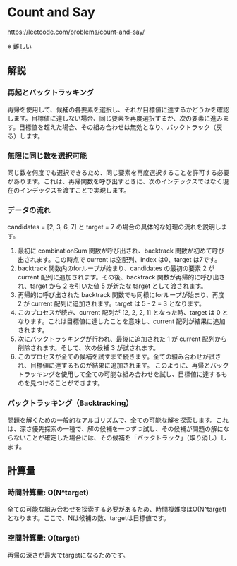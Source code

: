 # Count and Say
https://leetcode.com/problems/count-and-say/

※ 難しい

## 解説

### 再起とバックトラッキング
再帰を使用して、候補の各要素を選択し、それが目標値に達するかどうかを確認します。目標値に達しない場合、同じ要素を再度選択するか、次の要素に進みます。目標値を超えた場合、その組み合わせは無効となり、バックトラック（戻る）します。

### 無限に同じ数を選択可能
同じ数を何度でも選択できるため、同じ要素を再度選択することを許可する必要があります。これは、再帰関数を呼び出すときに、次のインデックスではなく現在のインデックスを渡すことで実現します。

### データの流れ
candidates = [2, 3, 6, 7] と target = 7 の場合の具体的な処理の流れを説明します。

1. 最初に combinationSum 関数が呼び出され、backtrack 関数が初めて呼び出されます。この時点で current は空配列、index は0、target は7です。  
2. backtrack 関数内のforループが始まり、candidates の最初の要素 2 が current 配列に追加されます。その後、backtrack 関数が再帰的に呼び出され、target から 2 を引いた値 5 が新たな target として渡されます。  
3. 再帰的に呼び出された backtrack 関数でも同様にforループが始まり、再度 2 が current 配列に追加されます。target は 5 - 2 = 3 となります。  
4. このプロセスが続き、current 配列が [2, 2, 2, 1] となった時、target は 0 となります。これは目標値に達したことを意味し、current 配列が結果に追加されます。  
5. 次にバックトラッキングが行われ、最後に追加された 1 が current 配列から削除されます。そして、次の候補 3 が試されます。  
6. このプロセスが全ての候補を試すまで続きます。全ての組み合わせが試され、目標値に達するものが結果に追加されます。
このように、再帰とバックトラッキングを使用して全ての可能な組み合わせを試し、目標値に達するものを見つけることができます。

### バックトラッキング（Backtracking）
問題を解くための一般的なアルゴリズムで、全ての可能な解を探索します。これは、深さ優先探索の一種で、解の候補を一つずつ試し、その候補が問題の解にならないことが確定した場合には、その候補を「バックトラック」（取り消し）します。


## 計算量

### 時間計算量: O(N^target)
全ての可能な組み合わせを探索する必要があるため、時間複雑度はO(N^target)となります。ここで、Nは候補の数、targetは目標値です。

### 空間計算量: O(target)
再帰の深さが最大でtargetになるためです。